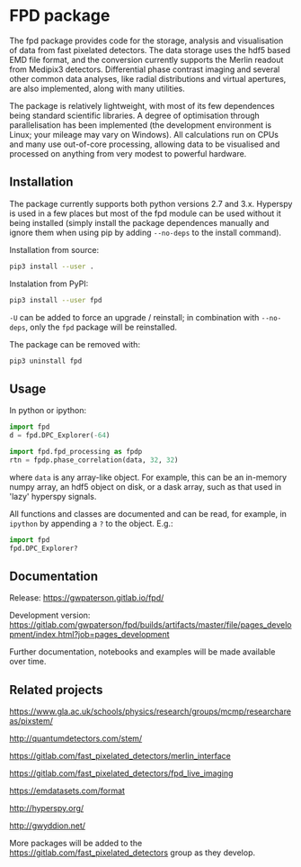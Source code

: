  
FPD package
===========

The fpd package provides code for the storage, analysis and visualisation
of data from fast pixelated detectors. The data storage uses the hdf5 based 
EMD file format, and the conversion currently supports the Merlin readout from 
Medipix3 detectors. Differential phase contrast imaging and several other common
data analyses, like radial distributions and virtual apertures, are also 
implemented, along with many utilities.

The package is relatively lightweight, with most of its few dependences being
standard scientific libraries. A degree of optimisation through parallelisation has
been implemented (the development environment is Linux; your mileage may vary on 
Windows). All calculations run on CPUs and many use out-of-core processing, 
allowing data to be visualised and processed on anything from very modest to
powerful hardware.


Installation
------------

The package currently supports both python versions 2.7 and 3.x. Hyperspy is
used in a few places but most of the fpd module can be used without it being 
installed (simply install the package dependences manually and ignore them when
using pip by adding ``--no-deps`` to the install command).

Installation from source:

```bash
pip3 install --user .
```

Instalation from PyPI:

```bash
pip3 install --user fpd
```

``-U`` can be added to force an upgrade / reinstall; in combination with ``--no-deps``,
only the ``fpd`` package will be reinstalled.

The package can be removed with:

```bash
pip3 uninstall fpd
```


Usage
-----
In python or ipython:

```python
import fpd
d = fpd.DPC_Explorer(-64)
```

```python
import fpd.fpd_processing as fpdp
rtn = fpdp.phase_correlation(data, 32, 32)
```
where `data` is any array-like object. For example, this can be an in-memory 
numpy array, an hdf5 object on disk, or a dask array, such as that used in 
'lazy' hyperspy signals.

All functions and classes are documented and can be read, for example, in `ipython`
by appending a `?` to the object. E.g.:

```python
import fpd
fpd.DPC_Explorer?
```

Documentation
-------------
Release: https://gwpaterson.gitlab.io/fpd/

Development version: https://gitlab.com/gwpaterson/fpd/builds/artifacts/master/file/pages_development/index.html?job=pages_development

Further documentation, notebooks and examples will be made available over time.


Related projects
----------------

https://www.gla.ac.uk/schools/physics/research/groups/mcmp/researchareas/pixstem/

http://quantumdetectors.com/stem/

https://gitlab.com/fast_pixelated_detectors/merlin_interface

https://gitlab.com/fast_pixelated_detectors/fpd_live_imaging

https://emdatasets.com/format

http://hyperspy.org/

http://gwyddion.net/

More packages will be added to the https://gitlab.com/fast_pixelated_detectors
group as they develop.

